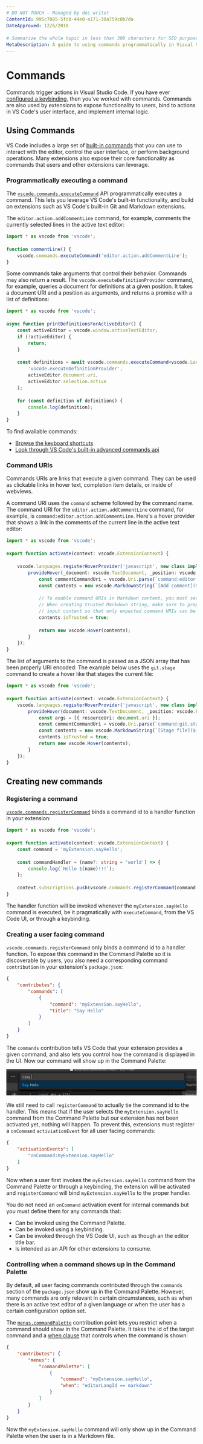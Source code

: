 ```yaml
---
# DO NOT TOUCH — Managed by doc writer
ContentId: 995c7085-5fc0-44e0-a171-30a759c0b7da
DateApproved: 12/6/2018

# Summarize the whole topic in less than 300 characters for SEO purpose
MetaDescription: A guide to using commands programmatically in Visual Studio Code extensions (plug-ins)
---
```


# Commands

Commands trigger actions in Visual Studio Code. If you have ever [configured a keybinding](/docs/getstarted/keybindings), then you've worked with commands. Commands are also used by extensions to expose functionality to users, bind to actions in VS Code's user interface, and implement internal logic.

## Using Commands

VS Code includes a large set of [built-in commands](/api/references/commands) that you can use to interact with the editor, control the user interface, or perform background operations. Many extensions also expose their core functionality as commands that users and other extensions can leverage.

### Programmatically executing a command

The [`vscode.commands.executeCommand`](/api/references/vscode-api#commands.executeCommand) API programmatically executes a command. This lets you leverage VS Code's built-in functionality, and build on extensions such as VS Code's built-in Git and Markdown extensions.

The `editor.action.addCommentLine` command, for example, comments the currently selected lines in the active text editor:

```ts
import * as vscode from 'vscode';

function commentLine() {
    vscode.commands.executeCommand('editor.action.addCommentLine');
}
```

Some commands take arguments that control their behavior. Commands may also return a result. The `vscode.executeDefinitionProvider` command, for example, queries a document for definitions at a given position. It takes a document URI and a position as arguments, and returns a promise with a list of definitions:

```ts
import * as vscode from 'vscode';

async function printDefinitionsForActiveEditor() {
    const activeEditor = vscode.window.activeTextEditor;
    if (!activeEditor) {
        return;
    }

    const definitions = await vscode.commands.executeCommand<vscode.Location[]>(
        'vscode.executeDefinitionProvider',
        activeEditor.document.uri,
        activeEditor.selection.active
    );

    for (const definition of definitions) {
        console.log(definition);
    }
}
```

To find available commands:

- [Browse the keyboard shortcuts](/docs/getstarted/keybindings)
- [Look through VS Code's built-in advanced commands api](/api/references/commands)

### Command URIs

Commands URIs are links that execute a given command. They can be used as clickable links in hover text, completion item details, or inside of webviews.

A command URI uses the `command` scheme followed by the command name. The command URI for the `editor.action.addCommentLine` command, for example,  is `command:editor.action.addCommentLine`. Here's a hover provider that shows a link in the comments of the current line in the active text editor:

```ts
import * as vscode from 'vscode';

export function activate(context: vscode.ExtensionContext) {

    vscode.languages.registerHoverProvider('javascript', new class implements vscode.HoverProvider {
        provideHover(_document: vscode.TextDocument, _position: vscode.Position, _token: vscode.CancellationToken): vscode.ProviderResult<vscode.Hover> {
            const commentCommandUri = vscode.Uri.parse(`command:editor.action.addCommentLine`);
            const contents = new vscode.MarkdownString(`[Add comment](${commentCommandUri})`)

            // To enable command URIs in Markdown content, you must set the `isTrusted` flag.
            // When creating trusted Markdown string, make sure to properly sanitize all the
            // input content so that only expected command URIs can be executed
            contents.isTrusted = true;

            return new vscode.Hover(contents);
        }
    });
}
```

The list of arguments to the command is passed as a JSON array that has been properly URI encoded: The example below uses the `git.stage` command to create a hover like that stages the current file:

```ts
import * as vscode from 'vscode';

export function activate(context: vscode.ExtensionContext) {
    vscode.languages.registerHoverProvider('javascript', new class implements vscode.HoverProvider {
        provideHover(document: vscode.TextDocument, _position: vscode.Position, _token: vscode.CancellationToken): vscode.ProviderResult<vscode.Hover> {
            const args = [{ resourceUri: document.uri }];
            const commentCommandUri = vscode.Uri.parse(`command:git.stage?${encodeURIComponent(JSON.stringify(args))}`);
            const contents = new vscode.MarkdownString(`[Stage file](${commentCommandUri})`)
            contents.isTrusted = true;
            return new vscode.Hover(contents);
        }
    });
}
```

## Creating new commands

### Registering a command

[`vscode.commands.registerCommand`](/api/references/vscode-api#commands.registerCommand) binds a command id to a handler function in your extension:

```ts
import * as vscode from 'vscode';

export function activate(context: vscode.ExtensionContext) {
    const command = 'myExtension.sayHello';

    const commandHandler = (name?: string = 'world') => {
        console.log(`Hello ${name}!!!`);
    };

    context.subscriptions.push(vscode.commands.registerCommand(command, commandHandler));
}
```

The handler function will be invoked whenever the `myExtension.sayHello` command is executed, be it pragmatically with `executeCommand`, from the VS Code UI, or through a keybinding.

### Creating a user facing command

`vscode.commands.registerCommand` only binds a command id to a handler function. To expose this command in the Command Palette so it is discoverable by users, you also need a corresponding command `contribution` in your extension's `package.json`:

```json
{
    "contributes": {
        "commands": [
            {
                "command": "myExtension.sayHello",
                "title": "Say Hello"
            }
        ]
    }
}
```

The `commands` contribution tells VS Code that your extension provides a given command, and also lets you control how the command is displayed in the UI. Now our command will show up in the Command Palette:

![The contributed command in the Command Palette](images/commands/palette.png)

We still need to call `registerCommand` to actually tie the command id to the handler. This means that if the user selects the `myExtension.sayHello` command from the Command Palette but our extension has not been activated yet, nothing will happen. To prevent this, extensions must register a `onCommand` `activiationEvent` for all user facing commands:

```json
{
    "activationEvents": [
        "onCommand:myExtension.sayHello"
    ]
}
```

Now when a user first invokes the `myExtension.sayHello` command from the Command Palette or through a keybinding, the extension will be activated and `registerCommand` will bind `myExtension.sayHello` to the proper handler.

You do not need an `onCommand` activation event for internal commands but you must define them for any commands that:

- Can be invoked using the Command Palette.
- Can be invoked using a keybinding.
- Can be invoked through the VS Code UI, such as though an the editor title bar.
- Is intended as an API for other extensions to consume.

### Controlling when a command shows up in the Command Palette

By default, all user facing commands contributed through the `commands` section of the `package.json` show up in the Command Palette. However, many commands are only relevant in certain circumstances, such as when there is an active text editor of a given language or when the user has a certain configuration option set.

The [`menus.commandPalette`](/api/references/contribution-points#contributes.menus) contribution point lets you restrict when a command should show in the Command Palette. It takes the id of the target command and a [when clause](/docs/getstarted/keybindings.md#when-clause-contexts) that controls when the command is shown:

```json
{
    "contributes": {
        "menus": {
            "commandPalette": [
                {
                    "command": "myExtension.sayHello",
                    "when": "editorLangId == markdown"
                }
            ]
        }
    }
}
```

Now the `myExtension.sayHello` command will only show up in the Command Palette when the user is in a Markdown file.
